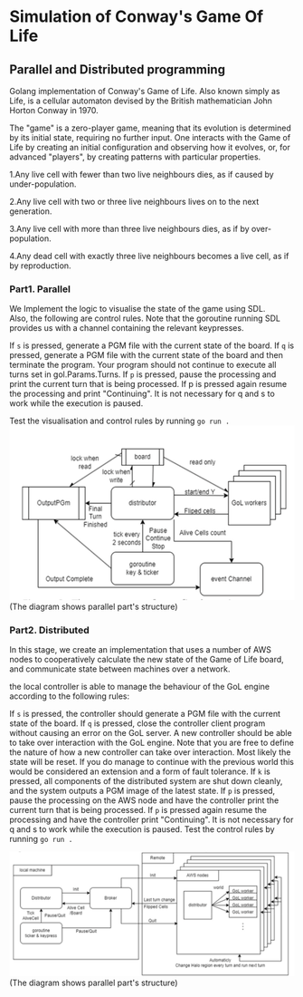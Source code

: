 # Simulation of Conway's Game Of Life 
## Parallel and Distributed programming
Golang implementation of Conway's Game of Life. Also known simply as Life, is a cellular automaton devised by the British mathematician John Horton Conway in 1970.

The "game" is a zero-player game, meaning that its evolution is determined by its initial state, requiring no further input. One interacts with the Game of Life by creating an initial configuration and observing how it evolves, or, for advanced "players", by creating patterns with particular properties.

1.Any live cell with fewer than two live neighbours dies, as if caused by under-population.

2.Any live cell with two or three live neighbours lives on to the next generation.

3.Any live cell with more than three live neighbours dies, as if by over-population.

4.Any dead cell with exactly three live neighbours becomes a live cell, as if by reproduction.


### Part1. Parallel

We Implement the logic to visualise the state of the game using SDL.  
Also, the following are control rules. Note that the goroutine running SDL provides us with a channel containing the relevant keypresses.

If `s` is pressed, generate a PGM file with the current state of the board.
If `q` is pressed, generate a PGM file with the current state of the board and then terminate the program. Your program should not continue to execute all turns set in gol.Params.Turns.
If `p` is pressed, pause the processing and print the current turn that is being processed. If p is pressed again resume the processing and print "Continuing". It is not necessary for q and s to work while the execution is paused.

Test the visualisation and control rules by running `go run .`
![parallel structure](docs/ParallelStructure.png)
(The diagram shows parallel part's structure)

### Part2. Distributed

In this stage, we create an implementation that uses a number of AWS nodes to cooperatively calculate the new state of the Game of Life board, and communicate state between machines over a network. 

the local controller is able to manage the behaviour of the GoL engine according to the following rules:

If `s` is pressed, the controller should generate a PGM file with the current state of the board.
If `q` is pressed, close the controller client program without causing an error on the GoL server. A new controller should be able to take over interaction with the GoL engine. Note that you are free to define the nature of how a new controller can take over interaction. Most likely the state will be reset. If you do manage to continue with the previous world this would be considered an extension and a form of fault tolerance.
If `k` is pressed, all components of the distributed system are shut down cleanly, and the system outputs a PGM image of the latest state.
If `p` is pressed, pause the processing on the AWS node and have the controller print the current turn that is being processed. If `p` is pressed again resume the processing and have the controller print "Continuing". It is not necessary for q and s to work while the execution is paused.
Test the control rules by running `go run .`

![distributed structure](docs/DistributedStructure.png)
(The diagram shows parallel part's structure)
